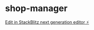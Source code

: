 # shop-manager

[Edit in StackBlitz next generation editor ⚡️](https://stackblitz.com/~/github.com/mouhamed1296/shop-manager)